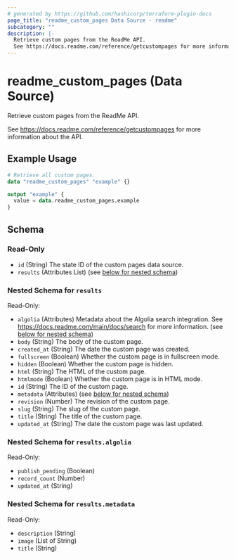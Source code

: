 ```yaml
---
# generated by https://github.com/hashicorp/terraform-plugin-docs
page_title: "readme_custom_pages Data Source - readme"
subcategory: ""
description: |-
  Retrieve custom pages from the ReadMe API.
  See https://docs.readme.com/reference/getcustompages for more information about the API.
---
```


# readme_custom_pages (Data Source)

Retrieve custom pages from the ReadMe API.

See <https://docs.readme.com/reference/getcustompages> for more information about the API.

## Example Usage

```terraform
# Retrieve all custom pages.
data "readme_custom_pages" "example" {}

output "example" {
  value = data.readme_custom_pages.example
}
```

<!-- schema generated by tfplugindocs -->
## Schema

### Read-Only

- `id` (String) The state ID of the custom pages data source.
- `results` (Attributes List) (see [below for nested schema](#nestedatt--results))

<a id="nestedatt--results"></a>
### Nested Schema for `results`

Read-Only:

- `algolia` (Attributes) Metadata about the Algolia search integration. See <https://docs.readme.com/main/docs/search> for more information. (see [below for nested schema](#nestedatt--results--algolia))
- `body` (String) The body of the custom page.
- `created_at` (String) The date the custom page was created.
- `fullscreen` (Boolean) Whether the custom page is in fullscreen mode.
- `hidden` (Boolean) Whether the custom page is hidden.
- `html` (String) The HTML of the custom page.
- `htmlmode` (Boolean) Whether the custom page is in HTML mode.
- `id` (String) The ID of the custom page.
- `metadata` (Attributes) (see [below for nested schema](#nestedatt--results--metadata))
- `revision` (Number) The revision of the custom page.
- `slug` (String) The slug of the custom page.
- `title` (String) The title of the custom page.
- `updated_at` (String) The date the custom page was last updated.

<a id="nestedatt--results--algolia"></a>
### Nested Schema for `results.algolia`

Read-Only:

- `publish_pending` (Boolean)
- `record_count` (Number)
- `updated_at` (String)


<a id="nestedatt--results--metadata"></a>
### Nested Schema for `results.metadata`

Read-Only:

- `description` (String)
- `image` (List of String)
- `title` (String)
